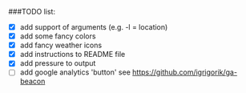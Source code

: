 ###TODO list:

- [X] add support of arguments (e.g. -l = location) 
- [X] add some fancy colors
- [X] add fancy weather icons 
- [X] add instructions to README file
- [X] add pressure to output
- [ ] add google analytics 'button' see https://github.com/igrigorik/ga-beacon
